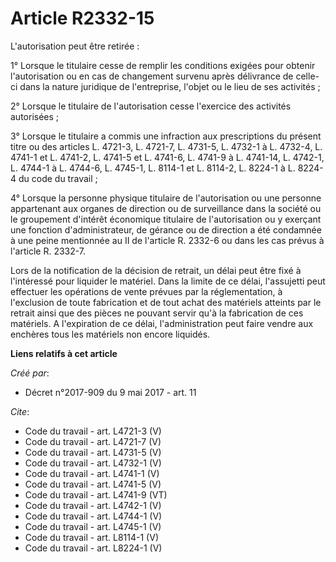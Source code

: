 # Article R2332-15

L'autorisation peut être retirée : 

1° Lorsque le titulaire cesse de remplir les conditions exigées pour obtenir l'autorisation ou en cas de changement survenu
après délivrance de celle-ci dans la nature juridique de l'entreprise, l'objet ou le lieu de ses activités ; 

2° Lorsque le titulaire de l'autorisation cesse l'exercice des activités autorisées ; 

3° Lorsque le titulaire a commis une infraction aux prescriptions du présent titre ou des articles L. 4721-3, L. 4721-7, L.
4731-5, L. 4732-1 à L. 4732-4, L. 4741-1 et L. 4741-2, L. 4741-5 et L. 4741-6, L. 4741-9 à L. 4741-14, L. 4742-1, L. 4744-1 à
L. 4744-6, L. 4745-1, L. 8114-1 et L. 8114-2, L. 8224-1 à L. 8224-4 du code du travail ; 

4° Lorsque la personne physique titulaire de l'autorisation ou une personne appartenant aux organes de direction ou de
surveillance dans la société ou le groupement d'intérêt économique titulaire de l'autorisation ou y exerçant une fonction
d'administrateur, de gérance ou de direction a été condamnée à une peine mentionnée au II de l'article R. 2332-6 ou dans les
cas prévus à l'article R. 2332-7. 

Lors de la notification de la décision de retrait, un délai peut être fixé à l'intéressé pour liquider le matériel. Dans la
limite de ce délai, l'assujetti peut effectuer les opérations de vente prévues par la réglementation, à l'exclusion de toute
fabrication et de tout achat des matériels atteints par le retrait ainsi que des pièces ne pouvant servir qu'à la fabrication
de ces matériels. A l'expiration de ce délai, l'administration peut faire vendre aux enchères tous les matériels non encore
liquidés.

**Liens relatifs à cet article**

_Créé par_:

  - Décret n°2017-909 du 9 mai 2017 - art. 11

_Cite_:

  - Code du travail - art. L4721-3 (V)
  - Code du travail - art. L4721-7 (V)
  - Code du travail - art. L4731-5 (V)
  - Code du travail - art. L4732-1 (V)
  - Code du travail - art. L4741-1 (V)
  - Code du travail - art. L4741-5 (V)
  - Code du travail - art. L4741-9 (VT)
  - Code du travail - art. L4742-1 (V)
  - Code du travail - art. L4744-1 (V)
  - Code du travail - art. L4745-1 (V)
  - Code du travail - art. L8114-1 (V)
  - Code du travail - art. L8224-1 (V)
